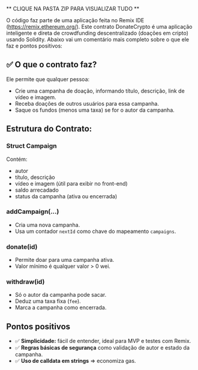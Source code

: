** CLIQUE NA PASTA ZIP PARA VISUALIZAR TUDO **

O código faz parte de uma aplicação feita no Remix IDE (https://remix.ethereum.org/). Este contrato DonateCrypto é uma aplicação inteligente e direta de crowdfunding descentralizado (doações em cripto) usando Solidity. Abaixo vai um comentário mais completo sobre o que ele faz e pontos positivos:

## ✅ O que o contrato faz?

Ele permite que qualquer pessoa:

* Crie uma campanha de doação, informando título, descrição, link de vídeo e imagem.
* Receba doações de outros usuários para essa campanha.
* Saque os fundos (menos uma taxa) se for o autor da campanha.

##  Estrutura do Contrato:

###  Struct Campaign

Contém:

* autor
* título, descrição
* vídeo e imagem (útil para exibir no front-end)
* saldo arrecadado
* status da campanha (ativa ou encerrada)

###  addCampaign(...)

* Cria uma nova campanha.
* Usa um contador `nextId` como chave do mapeamento `campaigns`.

###  donate(id)

* Permite doar para uma campanha ativa.
* Valor mínimo é qualquer valor > 0 wei.

###  withdraw(id)

* Só o autor da campanha pode sacar.
* Deduz uma taxa fixa (`fee`).
* Marca a campanha como encerrada.

##  Pontos positivos

* ✅ **Simplicidade:** fácil de entender, ideal para MVP e testes com Remix.
* ✅ **Regras básicas de segurança** como validação de autor e estado da campanha.
* ✅ **Uso de calldata em strings** => economiza gas.
